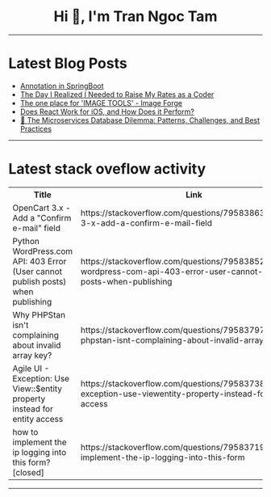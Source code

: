<h1 align="center">Hi 👋, I'm Tran Ngoc Tam</h1>

---

# Latest Blog Posts 
<!-- BLOG-POST-LIST:START -->
- [Annotation in SpringBoot](https://dev.to/neelakandan_ravi/annotation-in-springboot-1jf3)
- [The Day I Realized I Needed to Raise My Rates as a Coder](https://dev.to/canro91/the-day-i-realized-i-needed-to-raise-my-rates-as-a-coder-hog)
- [The one place for &#39;IMAGE TOOLS&#39; - Image Forge](https://dev.to/phantom_dev/the-one-place-for-image-tools-image-forge-36ak)
- [Does React Work for iOS, and How Does it Perform?](https://dev.to/brilworks/does-react-work-for-ios-and-how-does-it-perform-2phe)
- [🧩 The Microservices Database Dilemma: Patterns, Challenges, and Best Practices](https://dev.to/junihoj/the-microservices-database-dilemma-patterns-challenges-and-best-practices-22on)
<!-- BLOG-POST-LIST:END -->

---

# Latest stack oveflow activity
<table>
  <tr><th>Title</th><th>Link</th></tr>
  <!-- STACKOVERFLOW:START --><tr><td>OpenCart 3.x - Add a &quot;Confirm e-mail&quot; field</td><td>https://stackoverflow.com/questions/79583863/opencart-3-x-add-a-confirm-e-mail-field</td></tr><tr><td>Python WordPress.com API: 403 Error &lpar;User cannot publish posts&rpar; when publishing</td><td>https://stackoverflow.com/questions/79583852/python-wordpress-com-api-403-error-user-cannot-publish-posts-when-publishing</td></tr><tr><td>Why PHPStan isn&#39;t complaining about invalid array key?</td><td>https://stackoverflow.com/questions/79583797/why-phpstan-isnt-complaining-about-invalid-array-key</td></tr><tr><td>Agile UI - Exception: Use View::$entity property instead for entity access</td><td>https://stackoverflow.com/questions/79583738/agile-ui-exception-use-viewentity-property-instead-for-entity-access</td></tr><tr><td>how to implement the ip logging into this form? [closed]</td><td>https://stackoverflow.com/questions/79583719/how-to-implement-the-ip-logging-into-this-form</td></tr><!-- STACKOVERFLOW:END -->
</table>

---


